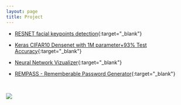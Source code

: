 ```yaml
---
layout: page
title: Project
---
```



- [RESNET facial keypoints detection](https://github.com/karthikziffer/RESNET_facial_keypoints_detector){:target="_blank"}

- [Keras CIFAR10 Densenet with 1M parameter+93% Test Accuracy](https://github.com/karthikziffer/Keras_Densenet_CIFAR10_){:target="_blank"}

- [Neural Network Vizualizer](https://github.com/karthikziffer/vizdnn){:target="_blank"}

- [REMPASS - Rememberable Password Generator](https://github.com/karthikziffer/rempass){:target="_blank"}

<br>

![](https://i.ytimg.com/vi/P6t52Pjh6mk/maxresdefault.jpg)